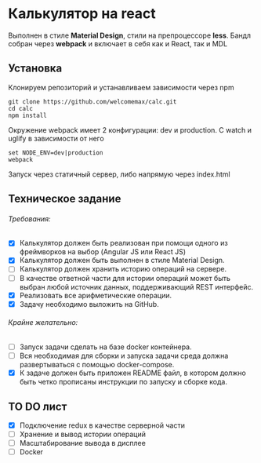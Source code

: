 # Калькулятор на react

Выполнен в стиле **Material Design**, стили на препроцессоре **less**.
Бандл собран через **webpack** и включает в себя как и React, так и MDL

## Установка
Клонируем репозиторий и устанавливаем зависимости через npm
```
git clone https://github.com/welcomemax/calc.git
cd calc
npm install
```
Окружение webpack имеет 2 конфигурации: dev и production. С watch и uglify в зависимости от него
```
set NODE_ENV=dev|production
webpack
```
Запуск через статичный сервер, либо напрямую через index.html

## Техническое задание
###### Требования:
- [x] Калькулятор должен быть реализован при помощи одного из фреймворков на выбор (Angular JS или React JS)
- [x] Калькулятор должен быть выполнен в стиле Material Design.
- [ ] Калькулятор должен хранить историю операций на сервере.
- [ ] В качестве ответной части для истории операций может быть выбран любой источник данных, поддерживающий REST интерфейс.
- [x] Реализовать все арифметические операции.
- [x] Задачу необходимо выложить на GitHub.
###### Крайне желательно:
- [ ] Запуск задачи сделать на базе docker контейнера.
- [ ] Вся необходимая для сборки и запуска задачи среда должна развертываться с помощью docker-compose.
- [x] К задаче должен быть приложен README файл, в котором должно быть четко прописаны инструкции по запуску и сборке кода.

## TO DO лист
- [x] Подключение redux в качестве серверной части
- [ ] Хранение и вывод истории операций
- [ ] Масштабирование вывода в дисплее
- [ ] Docker